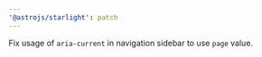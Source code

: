 ```yaml
---
'@astrojs/starlight': patch
---
```


Fix usage of `aria-current` in navigation sidebar to use `page` value.
